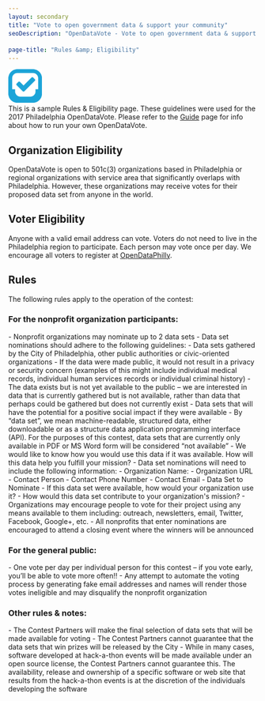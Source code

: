 ```yaml
---
layout: secondary
title: "Vote to open government data & support your community"
seoDescription: "OpenDataVote - Vote to open government data & support your community"

page-title: "Rules &amp; Eligibility"
---
```


<div class="panel light" markdown="1">
<div class="row stack-sm">
<div class="column-1 text-center">
<img src="/images/favicon/android-chrome-192x192.png" width="68px" alt="OpenDataVote">
</div>
<div class="column-7">
<p style="margin: 0;">This is a sample Rules &amp; Eligibility page. These guidelines were used for the 2017 Philadelphia OpenDataVote. Please refer to the <a href="/guide">Guide</a> page for info about how to run your own OpenDataVote.</p>
</div>
</div>
</div>


<h2>Organization Eligibility</h2>
OpenDataVote is open to 501c(3) organizations based in Philadelphia or regional organizations with service area that significantly overlaps with Philadelphia. However, these organizations may receive votes for their proposed data set from anyone in the world.

<h2>Voter Eligibility</h2>
Anyone with a valid email address can vote. Voters do not need to live in the Philadelphia region to participate. Each person may vote once per day. We encourage all voters to register at <a href="https://www.opendataphilly.org/" target="_blank">OpenDataPhilly</a>.

<h2>Rules</h2>
The following rules apply to the operation of the contest:

<h3>For the nonprofit organization participants:</h3>
- Nonprofit organizations may nominate up to 2 data sets
- Data set nominations should adhere to the following guidelines:
  - Data sets gathered by the City of Philadelphia, other public authorities or civic-oriented organizations
  - If the data were made public, it would not result in a privacy or security concern (examples of this might include individual medical records, individual human services records or individual criminal history)
  - The data exists but is not yet available to the public – we are interested in data that is currently gathered but is not available, rather than data that perhaps could be gathered but does not currently exist
  - Data sets that will have the potential for a positive social impact if they were available
  - By “data set”, we mean machine-readable, structured data, either downloadable or as a structure data application programming interface (API). For the purposes of this contest, data sets that are currently only available in PDF or MS Word form will be considered “not available”
  - We would like to know how you would use this data if it was available. How will this data help you fulfill your mission?
- Data set nominations will need to include the following information:
  - Organization Name:
  - Organization URL
  - Contact Person
  - Contact Phone Number
  - Contact Email
  - Data Set to Nominate
  - If this data set were available, how would your organization use it?
  - How would this data set contribute to your organization's mission?
- Organizations may encourage people to vote for their project using any means available to them including: outreach, newsletters, email, Twitter, Facebook, Google+, etc.
- All nonprofits that enter nominations are encouraged to attend a closing event where the winners will be announced


<h3>For the general public:</h3>
- One vote per day per individual person for this contest – if you vote early, you’ll be able to vote more often!!
- Any attempt to automate the voting process by generating fake email addresses and names will render those votes ineligible and may disqualify the nonprofit organization


<h3>Other rules & notes:</h3>
- The Contest Partners will make the final selection of data sets that will be made available for voting
- The Contest Partners cannot guarantee that the data sets that win prizes will be released by the City
- While in many cases, software developed at hack-a-thon events will be made available under an open source license, the Contest Partners cannot guarantee this. The availability, release and ownership of a specific software or web site that results from the hack-a-thon events is at the discretion of the individuals developing the software
